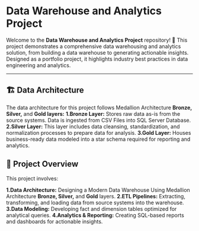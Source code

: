 # Data Warehouse and Analytics Project

Welcome to the **Data Warehouse and Analytics Project** repository! 🚀
This project demonstrates a comprehensive data warehousing and analytics solution, from building a data warehouse to generating actionable insights. Designed as a portfolio project, it highlights industry best practices in data engineering and analytics.

---

## 🏗️ Data Architecture

The data architecture for this project follows Medallion Architecture **Bronze, Silver,** and **Gold layers:**
**1.Bronze Layer:** Stores raw data as-is from the source systems. Data is ingested from CSV Files into SQL Server Database.
**2.Silver Layer:** This layer includes data cleansing, standardization, and normalization processes to prepare data for analysis.
**3.Gold Layer:** Houses business-ready data modeled into a star schema required for reporting and analytics.

## 📖 Project Overview

This project involves:

**1.Data Architecture:** Designing a Modern Data Warehouse Using Medallion Architecture **Bronze, Silver,** and **Gold** layers.
**2.ETL Pipelines:** Extracting, transforming, and loading data from source systems into the warehouse.
**3.Data Modeling:** Developing fact and dimension tables optimized for analytical queries.
**4.Analytics & Reporting:** Creating SQL-based reports and dashboards for actionable insights.



